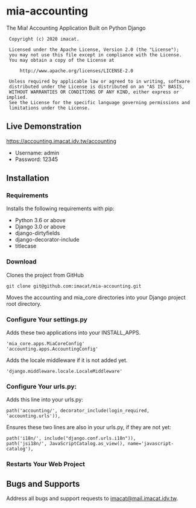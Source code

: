 # mia-accounting

The Mia! Accounting Application Built on Python Django

```
 Copyright (c) 2020 imacat.

 Licensed under the Apache License, Version 2.0 (the "License");
 you may not use this file except in compliance with the License.
 You may obtain a copy of the License at

     http://www.apache.org/licenses/LICENSE-2.0

 Unless required by applicable law or agreed to in writing, software
 distributed under the License is distributed on an "AS IS" BASIS,
 WITHOUT WARRANTIES OR CONDITIONS OF ANY KIND, either express or implied.
 See the License for the specific language governing permissions and
 limitations under the License.
```

## Live Demonstration

https://accounting.imacat.idv.tw/accounting
* Username: admin
* Password: 12345

## Installation

### Requirements

Installs the following requirements with pip:

* Python 3.6 or above
* Django 3.0 or above
* django-dirtyfields
* django-decorator-include
* titlecase

### Download

Clones the project from GitHub

```
git clone git@github.com:imacat/mia-accounting.git
```

Moves the accounting and mia_core directories into your Django project root
directory.

### Configure Your settings.py

Adds these two applications into your INSTALL_APPS.

```
'mia_core.apps.MiaCoreConfig'
'accounting.apps.AccountingConfig'
```

Adds the locale middleware if it is not added yet.

```
'django.middleware.locale.LocaleMiddleware'
```

### Configure Your urls.py:

Adds this line into your urls.py:

```
path('accounting/', decorator_include(login_required, 'accounting.urls')),
```

Ensures these two lines are also in your urls.py, if they are not yet:

```
path('i18n/', include("django.conf.urls.i18n")),
path('jsi18n/', JavaScriptCatalog.as_view(), name='javascript-catalog'),
```

### Restarts Your Web Project

## Bugs and Supports

Address all bugs and support requests to imacat@mail.imacat.idv.tw.
